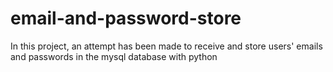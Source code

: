 # email-and-password-store
In this project, an attempt has been made to receive and store users' emails and passwords in the mysql database with python

